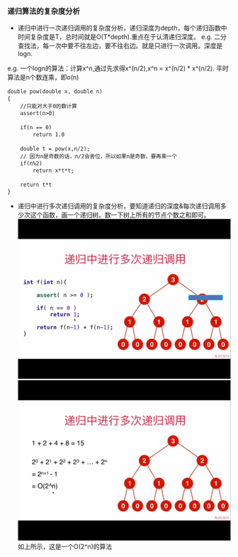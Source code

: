 ### 递归算法的复杂度分析
- 递归中进行一次递归调用的复杂度分析，递归深度为depth，每个递归函数中时间复杂度是T，总时间就是O(T*depth).重点在于认清递归深度。
e.g. 二分查找法，每一次中要不往左边，要不往右边。就是只进行一次调用。深度是logn.  

e.g. 一个logn的算法：计算x^n,通过先求得x^(n/2),x^n = x^(n/2) * x^(n/2). 平时算法是n个数连乘，即o(n)

```
double pow(double x, double n)
{
    //只能对大于0的数计算
    assert(n>0)
    
    if(n == 0)
        return 1.0
    
    double t = pow(x,n/2);
    // 因为n是奇数的话，n/2会舍位，所以如果n是奇数，要再乘一个
    if(n%2)
        return x*t*t;
    
    return t*t
}
```

- 递归中进行多次递归调用的复杂度分析，要知道递归的深度&每次递归调用多少次这个函数，画一个递归树。数一下树上所有的节点个数之和即可。
![img](assets/45f5059bee96a5034019b2169ace092a.jpg)
![img](assets/a6031cea35d673d47cf3cbc58abe175b.jpg)
如上所示，这是一个O(2^n)的算法
